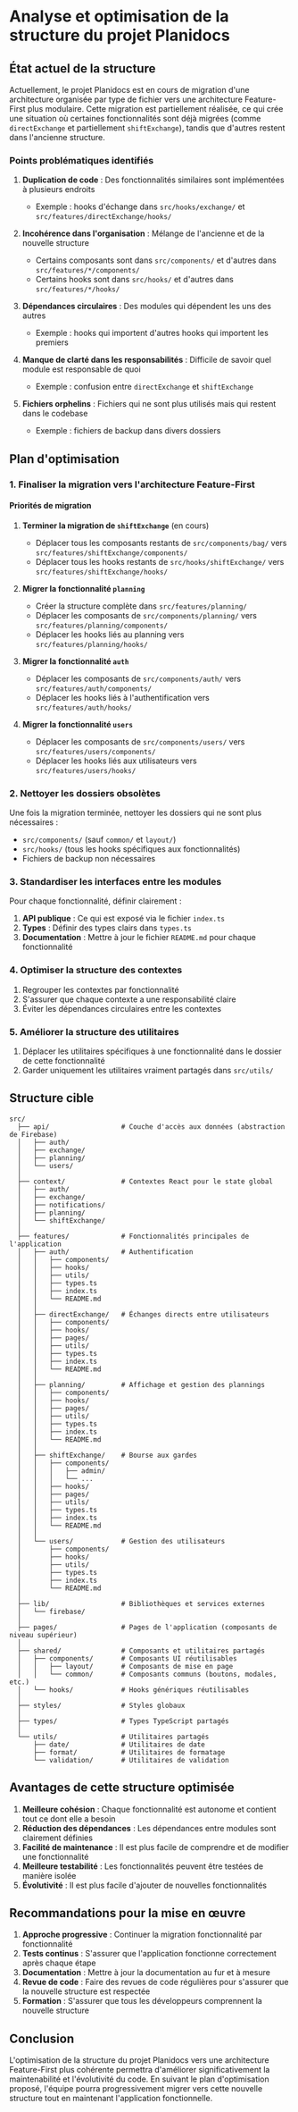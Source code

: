 # Analyse et optimisation de la structure du projet Planidocs

## État actuel de la structure

Actuellement, le projet Planidocs est en cours de migration d'une architecture organisée par type de fichier vers une architecture Feature-First plus modulaire. Cette migration est partiellement réalisée, ce qui crée une situation où certaines fonctionnalités sont déjà migrées (comme `directExchange` et partiellement `shiftExchange`), tandis que d'autres restent dans l'ancienne structure.

### Points problématiques identifiés

1. **Duplication de code** : Des fonctionnalités similaires sont implémentées à plusieurs endroits
   - Exemple : hooks d'échange dans `src/hooks/exchange/` et `src/features/directExchange/hooks/`

2. **Incohérence dans l'organisation** : Mélange de l'ancienne et de la nouvelle structure
   - Certains composants sont dans `src/components/` et d'autres dans `src/features/*/components/`
   - Certains hooks sont dans `src/hooks/` et d'autres dans `src/features/*/hooks/`

3. **Dépendances circulaires** : Des modules qui dépendent les uns des autres
   - Exemple : hooks qui importent d'autres hooks qui importent les premiers

4. **Manque de clarté dans les responsabilités** : Difficile de savoir quel module est responsable de quoi
   - Exemple : confusion entre `directExchange` et `shiftExchange`

5. **Fichiers orphelins** : Fichiers qui ne sont plus utilisés mais qui restent dans le codebase
   - Exemple : fichiers de backup dans divers dossiers

## Plan d'optimisation

### 1. Finaliser la migration vers l'architecture Feature-First

#### Priorités de migration

1. **Terminer la migration de `shiftExchange`** (en cours)
   - Déplacer tous les composants restants de `src/components/bag/` vers `src/features/shiftExchange/components/`
   - Déplacer tous les hooks restants de `src/hooks/shiftExchange/` vers `src/features/shiftExchange/hooks/`

2. **Migrer la fonctionnalité `planning`**
   - Créer la structure complète dans `src/features/planning/`
   - Déplacer les composants de `src/components/planning/` vers `src/features/planning/components/`
   - Déplacer les hooks liés au planning vers `src/features/planning/hooks/`

3. **Migrer la fonctionnalité `auth`**
   - Déplacer les composants de `src/components/auth/` vers `src/features/auth/components/`
   - Déplacer les hooks liés à l'authentification vers `src/features/auth/hooks/`

4. **Migrer la fonctionnalité `users`**
   - Déplacer les composants de `src/components/users/` vers `src/features/users/components/`
   - Déplacer les hooks liés aux utilisateurs vers `src/features/users/hooks/`

### 2. Nettoyer les dossiers obsolètes

Une fois la migration terminée, nettoyer les dossiers qui ne sont plus nécessaires :

- `src/components/` (sauf `common/` et `layout/`)
- `src/hooks/` (tous les hooks spécifiques aux fonctionnalités)
- Fichiers de backup non nécessaires

### 3. Standardiser les interfaces entre les modules

Pour chaque fonctionnalité, définir clairement :

1. **API publique** : Ce qui est exposé via le fichier `index.ts`
2. **Types** : Définir des types clairs dans `types.ts`
3. **Documentation** : Mettre à jour le fichier `README.md` pour chaque fonctionnalité

### 4. Optimiser la structure des contextes

1. Regrouper les contextes par fonctionnalité
2. S'assurer que chaque contexte a une responsabilité claire
3. Éviter les dépendances circulaires entre les contextes

### 5. Améliorer la structure des utilitaires

1. Déplacer les utilitaires spécifiques à une fonctionnalité dans le dossier de cette fonctionnalité
2. Garder uniquement les utilitaires vraiment partagés dans `src/utils/`

## Structure cible

```
src/
  ├── api/                  # Couche d'accès aux données (abstraction de Firebase)
  │   ├── auth/
  │   ├── exchange/
  │   ├── planning/
  │   └── users/
  │
  ├── context/              # Contextes React pour le state global
  │   ├── auth/
  │   ├── exchange/
  │   ├── notifications/
  │   ├── planning/
  │   └── shiftExchange/
  │
  ├── features/             # Fonctionnalités principales de l'application
  │   ├── auth/             # Authentification
  │   │   ├── components/
  │   │   ├── hooks/
  │   │   ├── utils/
  │   │   ├── types.ts
  │   │   ├── index.ts
  │   │   └── README.md
  │   │
  │   ├── directExchange/   # Échanges directs entre utilisateurs
  │   │   ├── components/
  │   │   ├── hooks/
  │   │   ├── pages/
  │   │   ├── utils/
  │   │   ├── types.ts
  │   │   ├── index.ts
  │   │   └── README.md
  │   │
  │   ├── planning/         # Affichage et gestion des plannings
  │   │   ├── components/
  │   │   ├── hooks/
  │   │   ├── pages/
  │   │   ├── utils/
  │   │   ├── types.ts
  │   │   ├── index.ts
  │   │   └── README.md
  │   │
  │   ├── shiftExchange/    # Bourse aux gardes
  │   │   ├── components/
  │   │   │   ├── admin/
  │   │   │   └── ...
  │   │   ├── hooks/
  │   │   ├── pages/
  │   │   ├── utils/
  │   │   ├── types.ts
  │   │   ├── index.ts
  │   │   └── README.md
  │   │
  │   └── users/            # Gestion des utilisateurs
  │       ├── components/
  │       ├── hooks/
  │       ├── utils/
  │       ├── types.ts
  │       ├── index.ts
  │       └── README.md
  │
  ├── lib/                  # Bibliothèques et services externes
  │   └── firebase/
  │
  ├── pages/                # Pages de l'application (composants de niveau supérieur)
  │
  ├── shared/               # Composants et utilitaires partagés
  │   ├── components/       # Composants UI réutilisables
  │   │   ├── layout/       # Composants de mise en page
  │   │   └── common/       # Composants communs (boutons, modales, etc.)
  │   └── hooks/            # Hooks génériques réutilisables
  │
  ├── styles/               # Styles globaux
  │
  ├── types/                # Types TypeScript partagés
  │
  └── utils/                # Utilitaires partagés
      ├── date/             # Utilitaires de date
      ├── format/           # Utilitaires de formatage
      └── validation/       # Utilitaires de validation
```

## Avantages de cette structure optimisée

1. **Meilleure cohésion** : Chaque fonctionnalité est autonome et contient tout ce dont elle a besoin
2. **Réduction des dépendances** : Les dépendances entre modules sont clairement définies
3. **Facilité de maintenance** : Il est plus facile de comprendre et de modifier une fonctionnalité
4. **Meilleure testabilité** : Les fonctionnalités peuvent être testées de manière isolée
5. **Évolutivité** : Il est plus facile d'ajouter de nouvelles fonctionnalités

## Recommandations pour la mise en œuvre

1. **Approche progressive** : Continuer la migration fonctionnalité par fonctionnalité
2. **Tests continus** : S'assurer que l'application fonctionne correctement après chaque étape
3. **Documentation** : Mettre à jour la documentation au fur et à mesure
4. **Revue de code** : Faire des revues de code régulières pour s'assurer que la nouvelle structure est respectée
5. **Formation** : S'assurer que tous les développeurs comprennent la nouvelle structure

## Conclusion

L'optimisation de la structure du projet Planidocs vers une architecture Feature-First plus cohérente permettra d'améliorer significativement la maintenabilité et l'évolutivité du code. En suivant le plan d'optimisation proposé, l'équipe pourra progressivement migrer vers cette nouvelle structure tout en maintenant l'application fonctionnelle.
